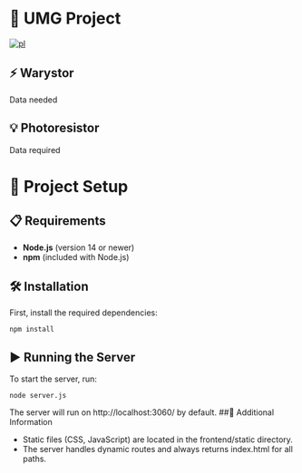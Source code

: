 # 🏫 UMG Project
[![pl](https://img.shields.io/badge/lang-en-red.svg)](https://github.com/AiR-Gr2/UMG-Projekt/blob/master/README.md)
## ⚡ Warystor
Data needed

## 💡 Photoresistor 
Data required

# 🚀 Project Setup
## 📋 Requirements
- **Node.js** (version 14 or newer)
- **npm** (included with Node.js)

## 🛠 Installation
First, install the required dependencies:
```console
npm install
```
## ▶️ Running the Server
To start the server, run:
```console
node server.js
```
The server will run on http://localhost:3060/ by default.
##🔧 Additional Information
- Static files (CSS, JavaScript) are located in the frontend/static directory.
- The server handles dynamic routes and always returns index.html for all paths.
